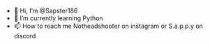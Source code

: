 - 👋 Hi, I’m @Sapster186
- 🌱 I’m currently learning Python
- 📫 How to reach me Notheadshooter on instagram or S.a.p.p.y on discord


<!---
Sapster186/Sapster186 is a ✨ special ✨ repository because its `README.md` (this file) appears on your GitHub profile.
You can click the Preview link to take a look at your changes.
--->
